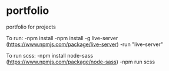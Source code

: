 # portfolio
portfolio for projects

To run:
  -npm install
  -npm install -g live-server (https://www.npmjs.com/package/live-server)
  -run "live-server"
  
To run scss:
-npm install node-sass (https://www.npmjs.com/package/node-sass)
-npm run scss
  
